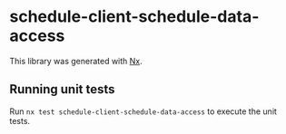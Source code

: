 # schedule-client-schedule-data-access

This library was generated with [Nx](https://nx.dev).

## Running unit tests

Run `nx test schedule-client-schedule-data-access` to execute the unit tests.
